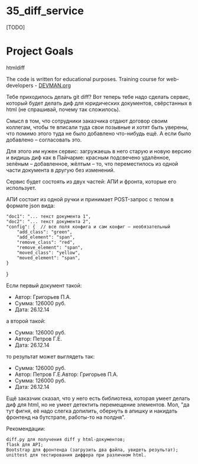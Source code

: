 # 35_diff_service

[TODO]


# Project Goals

htmldiff

The code is written for educational purposes. Training course for web-developers - [DEVMAN.org](https://devman.org)

Тебе приходилось делать git diff? Вот теперь тебе надо сделать сервис, который будет делать диф для юридических документов, свёрстанных в html (не спрашивай, почему так сложилось).

Смысл в том, что сотрудники заказчика отдают договор своим коллегам, чтобы те вписали туда свои позывные и хотят быть уверены, что помимо этого туда не было добавлено что-нибудь ещё. А если было добавлено – согласовать это.

Для этого им нужен сервис: загружаешь в него старую и новую версию и видишь диф как в Пайчарме: красным подсвечено удалённое, зелёным – добавленное, жёлтым – то, что переместилось из одной части документа в другую без изменений.

Сервис будет состоять из двух частей: АПИ и фронта, которые его использует.

АПИ состоит из одной ручки и принимает POST-запрос с телом в формате json вида:

    "doc1": "... текст документа 1",
    "doc2": "... текст документа 2",
    "config": {  // все поля конфига и сам конфиг – необязательный
        "add_class": "green",
        "add_element": "span",
        "remove_class": "red",
        "remove_element": "span",
        "moved_class": "yellow",
        "moved_element": "span",
    }
}

Если первый документ такой:

<ul>
    <li>Автор: Григорьев П.А.</li>
    <li>Сумма: 126000 руб.</li>
    <li>Дата: 26.12.14</li>
</ul>

а второй такой:

<ul>
    <li>Сумма: 126000 руб.</li>
    <li>Автор: Петров Г.Е.</li>
    <li>Дата: 26.12.14</li>
</ul>

то результат может выглядеть так:

<ul>
    <span class="yellow"><li>Сумма: 126000 руб.</li></span>
    <li><span class="red">Автор: Петров Г.Е.</span><span class="green">Автор: Григорьев П.А.</span></li>
    <span class="red"><li>Сумма: 126000 руб.</li></span>
    <li>Дата: 26.12.14</li>
</ul>

Ещё заказчик сказал, что у него есть библиотека, которая умеет делать диф для html, но не умеет детектить перемещение элементов. Мол, "да тут фигня, её надо слегка допилить, обернуть в апишку и накидать фронтенд на бутстрапе, работы-то на полдня".

Рекомендации:

    diff.py для получения diff у html-документов;
    flask для API;
    Bootstrap для фронтенда (загрузить два файла, увидеть результат);
    unittest для тестирования диффера при различном html.

